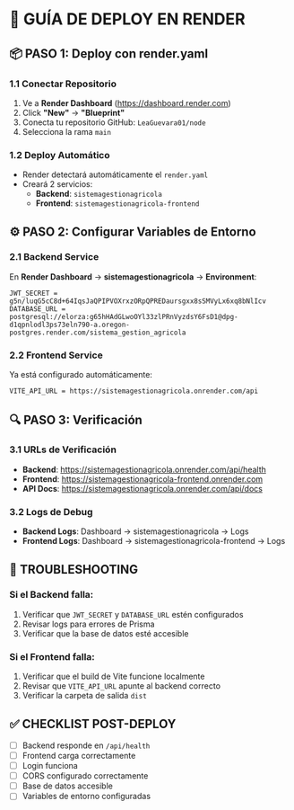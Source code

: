 # 🚀 GUÍA DE DEPLOY EN RENDER

## 📦 PASO 1: Deploy con render.yaml

### 1.1 Conectar Repositorio

1. Ve a **Render Dashboard** (https://dashboard.render.com)
2. Click **"New"** → **"Blueprint"**
3. Conecta tu repositorio GitHub: `LeaGuevara01/node`
4. Selecciona la rama `main`

### 1.2 Deploy Automático

- Render detectará automáticamente el `render.yaml`
- Creará 2 servicios:
  - **Backend**: `sistemagestionagricola`
  - **Frontend**: `sistemagestionagricola-frontend`

## ⚙️ PASO 2: Configurar Variables de Entorno

### 2.1 Backend Service

En **Render Dashboard** → **sistemagestionagricola** → **Environment**:

```
JWT_SECRET = g5n/luqG5cC8d+64IqsJaQPIPVOXrxzORpQPREDaursgxx8sSMVyLx6xq8bNlIcv
DATABASE_URL = postgresql://elorza:g65hHAdGLwoOYl33zlPRnVyzdsY6FsD1@dpg-d1qpnlodl3ps73eln790-a.oregon-postgres.render.com/sistema_gestion_agricola
```

### 2.2 Frontend Service

Ya está configurado automáticamente:

```
VITE_API_URL = https://sistemagestionagricola.onrender.com/api
```

## 🔍 PASO 3: Verificación

### 3.1 URLs de Verificación

- **Backend**: https://sistemagestionagricola.onrender.com/api/health
- **Frontend**: https://sistemagestionagricola-frontend.onrender.com
- **API Docs**: https://sistemagestionagricola.onrender.com/api/docs

### 3.2 Logs de Debug

- **Backend Logs**: Dashboard → sistemagestionagricola → Logs
- **Frontend Logs**: Dashboard → sistemagestionagricola-frontend → Logs

## 🚨 TROUBLESHOOTING

### Si el Backend falla:

1. Verificar que `JWT_SECRET` y `DATABASE_URL` estén configurados
2. Revisar logs para errores de Prisma
3. Verificar que la base de datos esté accesible

### Si el Frontend falla:

1. Verificar que el build de Vite funcione localmente
2. Revisar que `VITE_API_URL` apunte al backend correcto
3. Verificar la carpeta de salida `dist`

## ✅ CHECKLIST POST-DEPLOY

- [ ] Backend responde en `/api/health`
- [ ] Frontend carga correctamente
- [ ] Login funciona
- [ ] CORS configurado correctamente
- [ ] Base de datos accesible
- [ ] Variables de entorno configuradas
